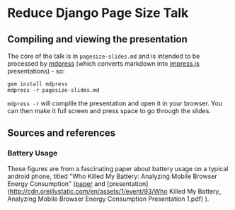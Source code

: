 # Reduce Django Page Size Talk

## Compiling and viewing the presentation

The core of the talk is in `pagesize-slides.md` and is intended to be processed by [mdpress](http://egonschiele.github.io/mdpress/) (which converts markdown into [impress.js](http://bartaz.github.io/impress.js) presentations) - so:

```
gem install mdpress
mdpress -r pagesize-slides.md
```

`mdpress -r` will complile the presentation and open it in your browser.  You can then make it full screen and press space to go through the slides.

## Sources and references

### Battery Usage

These figures are from a fascinating paper about battery usage on a typical android phone, titled "Who Killed My Battery: Analyzing Mobile Browser Energy Consumption" ([paper](http://crypto.stanford.edu/~dabo/pubs/papers/browserpower.pdf) and [presentation](http://cdn.oreillystatic.com/en/assets/1/event/93/Who Killed My Battery_ Analyzing Mobile Browser Energy Consumption Presentation 1.pdf) ).
